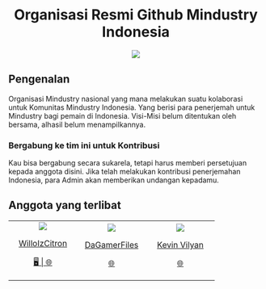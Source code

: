 <div align=center>
<h1>Organisasi Resmi Github Mindustry Indonesia</h1>
<img src=https://github.com/user-attachments/assets/61f12b94-dce6-45e5-9321-f1dcd823e281>
</div>

## Pengenalan
Organisasi Mindustry nasional yang mana melakukan suatu kolaborasi untuk Komunitas Mindustry Indonesia.
Yang berisi para penerjemah untuk Mindustry bagi pemain di Indonesia.
Visi-Misi belum ditentukan oleh bersama, alhasil belum menampilkannya.

### Bergabung ke tim ini untuk Kontribusi
Kau bisa bergabung secara sukarela, tetapi harus memberi persetujuan kepada anggota disini.
Jika telah melakukan kontribusi penerjemahan Indonesia, para Admin akan memberikan undangan kepadamu.

## Anggota yang terlibat
<table align=center>
<tr>
  <td align=center width=120>
    <a href="https://github.com/willoizcitron">
        <img src="https://github.com/willoIzCitron.png?size=74">
        <p>WilloIzCitron</p>
        <p>🖥️ | 🌐</p>
    </a>
  </td>
  <td align=center width=120>
        <a href="https://github.com/dagamerfiles">
        <img src="https://github.com/dagamerfiles.png?size=74">
        <p>DaGamerFiles</p>
        <p>🌐</p>
    </a>
  </td>
  <td align=center width=120>
        <a href="https://github.com/Kev-Vily">
        <img src="https://github.com/Kev-Vily.png?size=74">
        <p>Kevin Vilyan</p>
        <p>🌐</p>
    </a>
  </td>
</tr>
</table>
